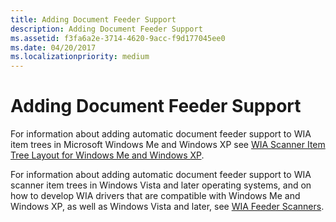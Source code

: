 ```yaml
---
title: Adding Document Feeder Support
description: Adding Document Feeder Support
ms.assetid: f3fa6a2e-3714-4620-9acc-f9d177045ee0
ms.date: 04/20/2017
ms.localizationpriority: medium
---
```


# Adding Document Feeder Support

For information about adding automatic document feeder support to WIA item trees in Microsoft Windows Me and Windows XP see [WIA Scanner Item Tree Layout for Windows Me and Windows XP](wia-scanner-item-tree-layout-for-windows-me-and-windows-xp.md).

For information about adding automatic document feeder support to WIA scanner item trees in Windows Vista and later operating systems, and on how to develop WIA drivers that are compatible with Windows Me and Windows XP, as well as Windows Vista and later, see [WIA Feeder Scanners](wia-feeder-scanners.md).
